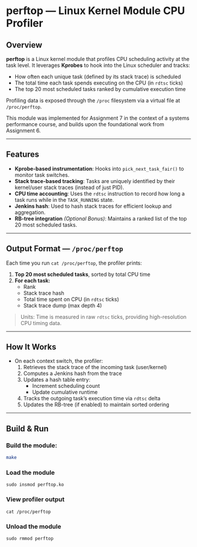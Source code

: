 # perftop — Linux Kernel Module CPU Profiler

## Overview

**perftop** is a Linux kernel module that profiles CPU scheduling activity at the task level. It leverages **Kprobes** to hook into the Linux scheduler and tracks:

- How often each unique task (defined by its stack trace) is scheduled
- The total time each task spends executing on the CPU (in `rdtsc` ticks)
- The top 20 most scheduled tasks ranked by cumulative execution time

Profiling data is exposed through the `/proc` filesystem via a virtual file at `/proc/perftop`.

This module was implemented for Assignment 7 in the context of a systems performance course, and builds upon the foundational work from Assignment 6.

---

## Features

- **Kprobe-based instrumentation**: Hooks into `pick_next_task_fair()` to monitor task switches.
- **Stack trace-based tracking**: Tasks are uniquely identified by their kernel/user stack traces (instead of just PID).
- **CPU time accounting**: Uses the `rdtsc` instruction to record how long a task runs while in the `TASK_RUNNING` state.
- **Jenkins hash**: Used to hash stack traces for efficient lookup and aggregation.
- **RB-tree integration** *(Optional Bonus)*: Maintains a ranked list of the top 20 most scheduled tasks.

---

## Output Format — `/proc/perftop`

Each time you run `cat /proc/perftop`, the profiler prints:

1. **Top 20 most scheduled tasks**, sorted by total CPU time
2. **For each task:**
   - Rank
   - Stack trace hash
   - Total time spent on CPU (in `rdtsc` ticks)
   - Stack trace dump (max depth 4)

> Units: Time is measured in raw `rdtsc` ticks, providing high-resolution CPU timing data.

---

## How It Works

- On each context switch, the profiler:
  1. Retrieves the stack trace of the incoming task (user/kernel)
  2. Computes a Jenkins hash from the trace
  3. Updates a hash table entry:
     - Increment scheduling count
     - Update cumulative runtime
  4. Tracks the outgoing task’s execution time via `rdtsc` delta
  5. Updates the RB-tree (if enabled) to maintain sorted ordering

---

## Build & Run

### Build the module:
```bash
make
```

### Load the module
```
sudo insmod perftop.ko
```

### View profiler output
```
cat /proc/perftop
```

### Unload the module
```
sudo rmmod perftop
```